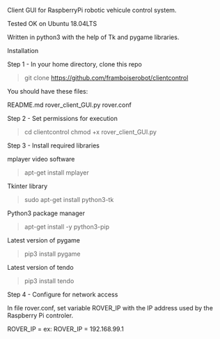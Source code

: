 Client GUI for RaspberryPi robotic vehicule control system.

Tested OK on Ubuntu 18.04LTS

Written in python3 with the help of Tk and pygame libraries.
  
Installation

Step 1 - In your home directory, clone this repo

  > git clone https://github.com/framboiserobot/clientcontrol
  
You should have these files:

  README.md
  rover_client_GUI.py
  rover.conf
  
Step 2 - Set permissions for execution

  > cd clientcontrol
  > chmod +x rover_client_GUI.py

Step 3 - Install required libraries

mplayer video software
  > apt-get install mplayer

Tkinter library
  > sudo apt-get install python3-tk 

Python3 package manager
  > apt-get install -y python3-pip

Latest version of pygame
  > pip3 install pygame

Latest version of tendo
  > pip3 install tendo
  
Step 4 - Configure for network access 

In file rover.conf, set variable ROVER_IP with the IP address used by the Raspberry Pi controler.

  ROVER_IP = <Ipv4 address>
  ex: ROVER_IP = 192.168.99.1
